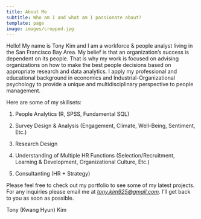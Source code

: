```yaml
---
title: About Me
subtitle: Who am I and what am I passionate about?
template: page
image: images/cropped.jpg
---
```

Hello! My name is Tony Kim and I am a workforce & people analyst living in the San Francisco Bay Area. My belief is that an organization’s success is dependent on its people. That is why my work is focused on advising organizations on how to make the best people decisions based on appropriate research and data analytics. I apply my professional and educational background in economics and Industrial-Organizational psychology to provide a unique and multidisciplinary perspective to people management.

Here are some of my skillsets:

1.  People Analytics (R, SPSS, Fundamental SQL)

2.  Survey Design & Analysis (Engagement, Climate, Well-Being, Sentiment, Etc.)

3.  Research Design 

4.  Understanding of Multiple HR Functions (Selection/Recruitment, Learning & Development, Organizational Culture, Etc.)

5.  Consultanting (HR + Strategy)

Please feel free to check out my portfolio to see some of my latest projects. For any inquiries please email me at *tony.kim925@gmail.com*.  I’ll get back to you as soon as possible.

Tony (Kwang Hyun) Kim
